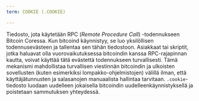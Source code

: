 ```yaml
---
term: COOKIE (.COOKIE)

---
```

Tiedosto, jota käytetään RPC (*Remote Procedure Call*) -todennukseen Bitcoin Coressa. Kun bitcoind käynnistyy, se luo yksilöllisen todennusevästeen ja tallentaa sen tähän tiedostoon. Asiakkaat tai skriptit, jotka haluavat olla vuorovaikutuksessa bitcoindin kanssa RPC-rajapinnan kautta, voivat käyttää tätä evästettä todennukseen turvallisesti. Tämä mekanismi mahdollistaa turvallisen viestinnän bitcoindin ja ulkoisten sovellusten (kuten esimerkiksi lompakko-ohjelmistojen) välillä ilman, että käyttäjätunnusten ja salasanojen manuaalista hallintaa tarvitaan. `.cookie`-tiedosto luodaan uudelleen jokaisella bitcoindin uudelleenkäynnistyksellä ja poistetaan sammutuksen yhteydessä.